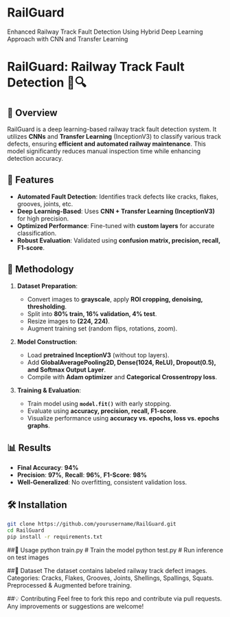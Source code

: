 # RailGuard
Enhanced Railway Track Fault Detection Using Hybrid Deep Learning Approach with CNN and Transfer Learning
# RailGuard: Railway Track Fault Detection 🚆🔍

## 📌 Overview
RailGuard is a deep learning-based railway track fault detection system. It utilizes **CNNs** and **Transfer Learning** (InceptionV3) to classify various track defects, ensuring **efficient and automated railway maintenance**. This model significantly reduces manual inspection time while enhancing detection accuracy.

## 🚀 Features
- **Automated Fault Detection**: Identifies track defects like cracks, flakes, grooves, joints, etc.
- **Deep Learning-Based**: Uses **CNN + Transfer Learning (InceptionV3)** for high precision.
- **Optimized Performance**: Fine-tuned with **custom layers** for accurate classification.
- **Robust Evaluation**: Validated using **confusion matrix, precision, recall, F1-score**.

## 🔬 Methodology
1. **Dataset Preparation**:
   - Convert images to **grayscale**, apply **ROI cropping, denoising, thresholding**.
   - Split into **80% train, 16% validation, 4% test**.
   - Resize images to **(224, 224)**.
   - Augment training set (random flips, rotations, zoom).

2. **Model Construction**:
   - Load **pretrained InceptionV3** (without top layers).
   - Add **GlobalAveragePooling2D, Dense(1024, ReLU), Dropout(0.5), and Softmax Output Layer**.
   - Compile with **Adam optimizer** and **Categorical Crossentropy loss**.

3. **Training & Evaluation**:
   - Train model using **`model.fit()`** with early stopping.
   - Evaluate using **accuracy, precision, recall, F1-score**.
   - Visualize performance using **accuracy vs. epochs, loss vs. epochs graphs**.

## 📊 Results
- **Final Accuracy**: **94%**
- **Precision**: **97%**, **Recall**: **96%**, **F1-Score**: **98%**
- **Well-Generalized**: No overfitting, consistent validation loss.

## 🛠 Installation
```bash
git clone https://github.com/yourusername/RailGuard.git
cd RailGuard
pip install -r requirements.txt
```
##🏃 Usage
python train.py  # Train the model
python test.py   # Run inference on test images

##📝 Dataset
The dataset contains labeled railway track defect images.
Categories: Cracks, Flakes, Grooves, Joints, Shellings, Spallings, Squats.
Preprocessed & Augmented before training.

##💡 Contributing
Feel free to fork this repo and contribute via pull requests. Any improvements or suggestions are welcome!
